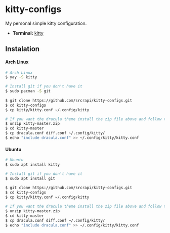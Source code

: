 # kitty-configs
My personal simple kitty configuration.

<!--Component-->
- **Terminal:** [kitty](https://github.com/kovidgoyal/kitty)

<!--Instalation-->
## Instalation
#### Arch Linux
```bash
# Arch Linux
$ yay -S kitty

# Install git if you don't have it
$ sudo pacman -S git
  
$ git clone https://github.com/srcrapi/kitty-configs.git
$ cd kitty-configs
$ cp kitty/kitty.conf ~/.config/kitty

# If you want the dracula theme install the zip file above and follow the steps
$ unzip kitty-master.zip
$ cd kitty-master
$ cp dracula.conf diff.conf ~/.config/kitty/
$ echo "include dracula.conf" >> ~/.config/kitty/kitty.conf
```
#### Ubuntu
```bash
# Ubuntu
$ sudo apt install kitty

# Install git if you don't have it
$ sudo apt install git
  
$ git clone https://github.com/srcrapi/kitty-configs.git
$ cd kitty-configs
$ cp kitty/kitty.conf ~/.config/kitty

# If you want the dracula theme install the zip file above and follow the steps
$ unzip kitty-master.zip
$ cd kitty-master
$ cp dracula.conf diff.conf ~/.config/kitty/
$ echo "include dracula.conf" >> ~/.config/kitty/kitty.conf
```
